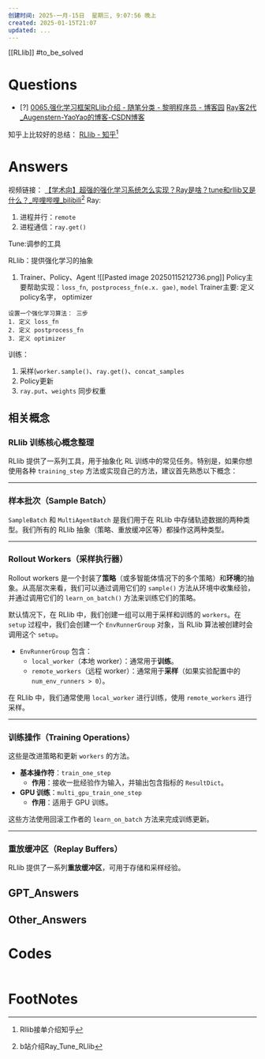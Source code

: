 ```yaml
---
创建时间: 2025-一月-15日  星期三, 9:07:56 晚上
created: 2025-01-15T21:07
updated: ...
---
```

[[RLlib]]
#to_be_solved 
# Questions

- [?] 
[0065.强化学习框架RLlib介绍 - 随笔分类 - 黎明程序员 - 博客园](https://www.cnblogs.com/itmorn/category/1857609.html)
[Ray客2代\_Augenstern-YaoYao的博客-CSDN博客](https://blog.csdn.net/wenquantongxin/category_12276185.html)

知乎上比较好的总结： [RLlib - 知乎](https://www.zhihu.com/column/c_1149284104754323456)[^2]
# Answers

视频链接： [【学术向】超强的强化学习系统怎么实现？Ray是啥？tune和rllib又是什么？\_哔哩哔哩\_bilibili](https://www.bilibili.com/video/BV1VE411w73P/?spm_id_from=333.337.search-card.all.click&vd_source=6c33cf6826337aad387874b66413aa72)[^1]
Ray:
1. 进程并行：`remote`
2. 进程通信：`ray.get()` 

Tune:调参的工具

RLlib：提供强化学习的抽象
1. Trainer、Policy、Agent
   ![[Pasted image 20250115212736.png]]
   Policy主要帮助实现：`loss_fn`,` postprocess_fn(e.x. gae)`, `model`
   Trainer主要: 定义policy名字， optimizer

```ad-summary
设置一个强化学习算法： 三步
1. 定义 loss_fn
2. 定义 postprocess_fn
3. 定义 optimizer
```

训练：
1. 采样(`worker.sample()`、`ray.get()`、`concat_samples` 
2. Policy更新
3. `ray.put`、`weights` 同步权重



## 相关概念

### **RLlib 训练核心概念整理**  

RLlib 提供了一系列工具，用于抽象化 RL 训练中的常见任务。特别是，如果你想使用各种 `training_step` 方法或实现自己的方法，建议首先熟悉以下概念：  

---

### **样本批次（Sample Batch）**  
`SampleBatch` 和 `MultiAgentBatch` 是我们用于在 RLlib 中存储轨迹数据的两种类型。我们所有的 RLlib 抽象（策略、重放缓冲区等）都操作这两种类型。  

---

### **Rollout Workers（采样执行器）**  
Rollout workers 是一个封装了**策略**（或多智能体情况下的多个策略）和**环境**的抽象。从高层次来看，我们可以通过调用它们的 `sample()` 方法从环境中收集经验，并通过调用它们的 `learn_on_batch()` 方法来训练它们的策略。  

默认情况下，在 RLlib 中，我们创建一组可以用于采样和训练的 `workers`。在 `setup` 过程中，我们会创建一个 `EnvRunnerGroup` 对象，当 RLlib 算法被创建时会调用这个 `setup`。  

- `EnvRunnerGroup` 包含：
  - `local_worker`（本地 worker）：通常用于**训练**。  
  - `remote_workers`（远程 worker）：通常用于**采样**（如果实验配置中的 `num_env_runners > 0`）。  

在 RLlib 中，我们通常使用 `local_worker` 进行训练，使用 `remote_workers` 进行采样。  

---

### **训练操作（Training Operations）**  
这些是改进策略和更新 `workers` 的方法。  

- **基本操作符**：`train_one_step`  
  - **作用**：接收一批经验作为输入，并输出包含指标的 `ResultDict`。  
- **GPU 训练**：`multi_gpu_train_one_step`  
  - **作用**：适用于 GPU 训练。  

这些方法使用回滚工作者的 `learn_on_batch` 方法来完成训练更新。  

---

### **重放缓冲区（Replay Buffers）**  
RLlib 提供了一系列**重放缓冲区**，可用于存储和采样经验。  

## GPT_Answers


## Other_Answers


# Codes

```python

```


# FootNotes

[^2]: Rllib接单介绍知乎
[^1]: b站介绍Ray_Tune_RLlib
